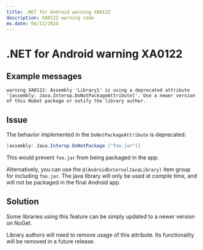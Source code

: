 ```yaml
---
title: .NET for Android warning XA0122
description: XA0122 warning code
ms.date: 04/11/2024
---
```

# .NET for Android warning XA0122

## Example messages

```
warning XA0122: Assembly 'Library1' is using a deprecated attribute '[assembly: Java.Interop.DoNotPackageAttribute]'. Use a newer version of this NuGet package or notify the library author.
```

## Issue

The behavior implemented in the `DoNotPackageAttribute` is deprecated:

```csharp
[assembly: Java.Interop.DoNotPackage ("foo.jar")]
```

This would prevent `foo.jar` from being packaged in the app.

Alternatively, you can use the `@(AndroidExternalJavaLibrary)` item
group for including `foo.jar`. The java library will only be used at
compile time, and will not be packaged in the final Android app.

## Solution

Some libraries using this feature can be simply updated to a newer
version on NuGet.

Library authors will need to remove usage of this attribute. Its
functionality will be removed in a future release.
